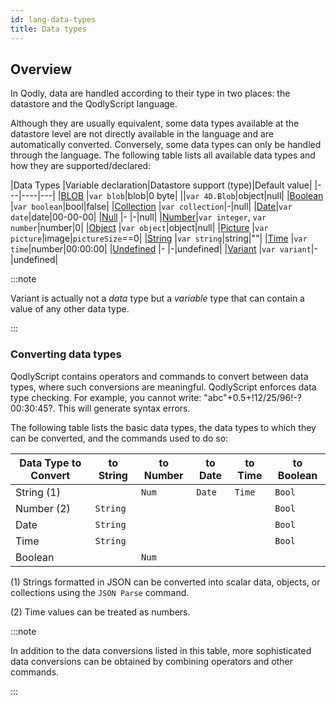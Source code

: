 ```yaml
---
id: lang-data-types
title: Data types
---
```



## Overview

In Qodly, data are handled according to their type in two places: the datastore and the QodlyScript language.

Although they are usually equivalent, some data types available at the datastore level are not directly available in the language and are automatically converted. Conversely, some data types can only be handled through the language. The following table lists all available data types and how they are supported/declared:

|Data Types	|Variable declaration|Datastore support (type)|Default value|
|---|----|---|
|[BLOB](lang-blob.md)	|`var blob`|blob|0 byte|
||`var 4D.Blob`|object|null|
|[Boolean](lang-boolean.md)	|`var boolean`|bool|false|
|[Collection](lang-collection.md)	|`var collection`|-|null|
|[Date](lang-date.md)|`var date`|date|00-00-00|
|[Null](lang-null-undefined.md)	|-	|-|null|
|[Number](lang-number.md)|`var integer`, `var number`|number|0|
|[Object](lang-object.md)	|`var object`|object|null|
|[Picture](lang-picture.md)	|`var picture`|image|`pictureSize`==0|
|[String](lang-text.md)	|`var string`|string|""|
|[Time](lang-time.md) |`var time`|number|00:00:00|
|[Undefined](lang-null-undefined.md)	|-	|-|undefined|
|[Variant](lang-variant.md)	|`var variant`|-|undefined|

:::note

Variant is actually not a *data* type but a *variable* type that can contain a value of any other data type. 

:::



### Converting data types

QodlyScript contains operators and commands to convert between data types, where such conversions are meaningful. QodlyScript enforces data type checking. For example, you cannot write: "abc"+0.5+!12/25/96!-?00:30:45?. This will generate syntax errors.

The following table lists the basic data types, the data types to which they can be converted, and the commands used to do so:

|Data Type to Convert|to String|to Number|to Date|to Time|to Boolean |
|---|---|---|---|---|---|
|String (1)||`Num`|`Date`|`Time`|`Bool`|
|Number (2)|`String`||||`Bool`|
|Date|`String`||||`Bool`|
|Time|`String`||||`Bool`|
|Boolean||`Num`||||

(1) Strings formatted in JSON can be converted into scalar data, objects, or collections using the `JSON Parse` command.

(2) Time values can be treated as numbers.

:::note

In addition to the data conversions listed in this table, more sophisticated data conversions can be obtained by combining operators and other commands.

:::

